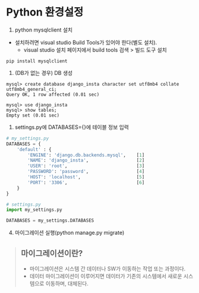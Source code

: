 # Python 환경설정

1. python mysqlclient 설치

- 설치하려면 visual studio Build Tools가 있어야 한다(별도 설치).
  - visual studio 설치 페이지에서 build tools 검색 > 빌드 도구 설치

```
pip install mysqlclient
```

1. (DB가 없는 경우) DB 생성

```
mysql> create database django_insta character set utf8mb4 collate utf8mb4_general_ci;
Query OK, 1 row affected (0.01 sec)

mysql> use django_insta
mysql> show tables;
Empty set (0.01 sec)
```

1. settings.py에 DATABASES={}에 테이블 정보 입력

```py
# my_settings.py
DATABASES = {
    'default' : {
        'ENGINE': 'django.db.backends.mysql',    [1]
        'NAME': 'django_insta',                  [2]
        'USER': 'root',                          [3]
        'PASSWORD': 'password',                  [4]
        'HOST': 'localhost',                     [5]
        'PORT': '3306',                          [6]
    }
}
```

```py
# settings.py
import my_settings.py

DATABASES = my_settings.DATABASES
```

4. 마이그레이션 실행(python manage.py migrate)

> ## 마이그레이션이란?
> - 마이그레이션은 시스템 간 데이터나 SW가 이동하는 작업 또는 과정이다.
> - 데이터 마이그레이션이 이루어지면 데이터가 기존의 시스템에서 새로운 시스템으로 이동하며, 대체된다.